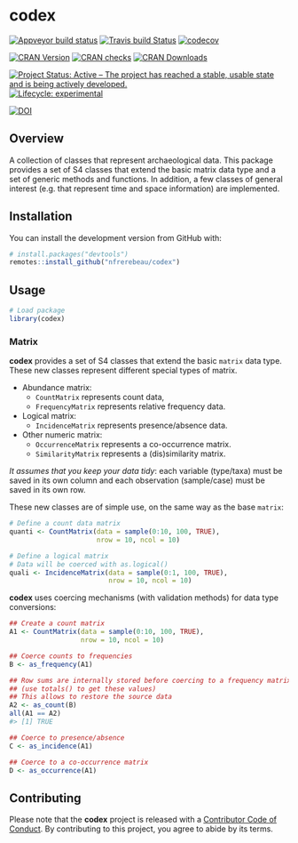 
<!-- README.md is generated from README.Rmd. Please edit that file -->

# codex

<!-- badges: start -->

[![Appveyor build
status](https://ci.appveyor.com/api/projects/status/7xt157mqcny0pht1?svg=true)](https://ci.appveyor.com/project/nfrerebeau/codex)
[![Travis build
Status](https://travis-ci.org/nfrerebeau/codex.svg?branch=master)](https://travis-ci.org/nfrerebeau/codex)
[![codecov](https://codecov.io/gh/nfrerebeau/codex/branch/master/graph/badge.svg)](https://codecov.io/gh/nfrerebeau/codex)

[![CRAN
Version](http://www.r-pkg.org/badges/version/codex)](https://cran.r-project.org/package=codex)
[![CRAN
checks](https://cranchecks.info/badges/worst/codex)](https://cran.r-project.org/web/checks/check_results_codex.html)
[![CRAN
Downloads](http://cranlogs.r-pkg.org/badges/codex)](https://cran.r-project.org/package=codex)

[![Project Status: Active – The project has reached a stable, usable
state and is being actively
developed.](https://www.repostatus.org/badges/latest/wip.svg)](https://www.repostatus.org/#wip)
[![Lifecycle:
experimental](https://img.shields.io/badge/lifecycle-experimental-orange.svg)](https://www.tidyverse.org/lifecycle/#experimental)

[![DOI](https://zenodo.org/badge/DOI/xxx.svg)](https://doi.org/xxx)
<!-- badges: end -->

## Overview

A collection of classes that represent archaeological data. This package
provides a set of S4 classes that extend the basic matrix data type and
a set of generic methods and functions. In addition, a few classes of
general interest (e.g. that represent time and space information) are
implemented.

## Installation

<!--You can install the released version of **codex** from [CRAN](https://CRAN.R-project.org) with:


```r
install.packages("codex")
```

Or-->

You can install the development version from GitHub with:

``` r
# install.packages("devtools")
remotes::install_github("nfrerebeau/codex")
```

## Usage

``` r
# Load package
library(codex)
```

### Matrix

**codex** provides a set of S4 classes that extend the basic `matrix`
data type. These new classes represent different special types of
matrix.

  - Abundance matrix:
      - `CountMatrix` represents count data,
      - `FrequencyMatrix` represents relative frequency data.
  - Logical matrix:
      - `IncidenceMatrix` represents presence/absence data.
  - Other numeric matrix:
      - `OccurrenceMatrix` represents a co-occurrence matrix.
      - `SimilarityMatrix` represents a (dis)similarity matrix.

*It assumes that you keep your data tidy*: each variable (type/taxa)
must be saved in its own column and each observation (sample/case) must
be saved in its own row.

These new classes are of simple use, on the same way as the base
`matrix`:

``` r
# Define a count data matrix
quanti <- CountMatrix(data = sample(0:10, 100, TRUE),
                      nrow = 10, ncol = 10)

# Define a logical matrix
# Data will be coerced with as.logical()
quali <- IncidenceMatrix(data = sample(0:1, 100, TRUE),
                         nrow = 10, ncol = 10)
```

**codex** uses coercing mechanisms (with validation methods) for data
type conversions:

``` r
## Create a count matrix
A1 <- CountMatrix(data = sample(0:10, 100, TRUE),
                  nrow = 10, ncol = 10)

## Coerce counts to frequencies
B <- as_frequency(A1)

## Row sums are internally stored before coercing to a frequency matrix
## (use totals() to get these values)
## This allows to restore the source data
A2 <- as_count(B)
all(A1 == A2)
#> [1] TRUE

## Coerce to presence/absence
C <- as_incidence(A1)

## Coerce to a co-occurrence matrix
D <- as_occurrence(A1)
```

## Contributing

Please note that the **codex** project is released with a [Contributor
Code of
Conduct](https://github.com/nfrerebeau/codex/blob/master/.github/CODE_OF_CONDUCT.md).
By contributing to this project, you agree to abide by its terms.
